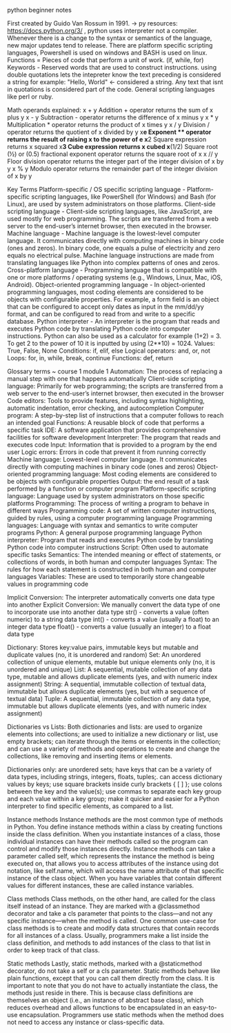  python beginner notes

  First created by Guido Van Rossum in 1991. 
  -> py resources:   https://docs.python.org/3/ , python uses interpreter not a compiler. 
  Whenever there is a change to the syntax or semantics of the language, new major updates tend to release. 
  There are platform specific scripting languages, Powershell is used on windows and BASH is used on linux. 
  Functions = Pieces of code that perform a unit of work. (if, while, for)
  Keywords - Reserved words that are used to construct instructions. 
  using double quotations lets the intepreter know the text preceding is considered a string for example: "Hello, World" <- considered a string. Any text that isnt in quotations is considered part of the code. 
  General scripting languages like perl or ruby. 

  Math operands explained:
 x + y            Addition + operator returns the sum of x plus y
 x - y             Subtraction - operator returns the difference of x minus y
 x * y            Multiplication * operator returns the product of x times y
 x / y             Division / operator returns the quotient of x divided by y
 x**e            Exponent ** operator returns the result of raising x to the power of e 
 x**2            Square expression returns x squared
 x**3            Cube expression returns x cubed
 x**(1/2)    Square root (½) or (0.5) fractional exponent operator returns the square root of x
 x // y           Floor division operator returns the integer part of the integer division of x by y
 x % y          Modulo operator returns the remainder part of the integer division of x by y

   Key Terms
   Platform-specific / OS specific scripting language - Platform-specific scripting languages, like PowerShell (for Windows) and Bash (for Linux), are used by system administrators on those platforms. 
   Client-side scripting language - Client-side scripting languages, like JavaScript, are used mostly for web programming. The scripts are transferred from a web server to the end-user’s internet browser, then executed in the browser.
   Machine language - Machine language is the lowest-level computer language. It communicates directly with computing machines in binary code (ones and zeros). In binary code, one equals a pulse of electricity and zero equals no electrical pulse. Machine language instructions are made from translating languages like Python into complex patterns of ones and zeros. 
   Cross-platform language - Programming language that is compatible with one or more platforms / operating systems (e.g., Windows, Linux, Mac, iOS, Android).
   Object-oriented programming language - In object-oriented programming languages, most coding elements are considered to be objects with configurable properties. For example, a form field is an object that can be configured to accept only dates as input in the mm/dd/yy format, and can be configured to read from and write to a specific database. 
   Python interpreter - An interpreter is the program that reads and executes Python code by translating Python code into computer instructions.
  Python can also be used as a calculator for example (1+2) = 3. To get 2 to the power of 10 it is inputted by using (2**10) = 1024. 
  Values: True, False, None
  Conditions: if, elif, else
  Logical operators: and, or, not
  Loops: for, in, while, break, continue
  Functions: def, return  

  Glossary terms ~ course 1 module 1
  Automation: The process of replacing a manual step with one that happens automatically
  Client-side scripting language: Primarily for web programming; the scripts are transferred from a web server to the end-user’s internet browser, then executed in the browser
  Code editors: Tools to provide features, including syntax highlighting, automatic indentation, error checking, and autocompletion
  Computer program: A step-by-step list of instructions that a computer follows to reach an intended goal
  Functions: A reusable block of code that performs a specific task
  IDE: A software application that provides comprehensive facilities for software development
  Interpreter: The program that reads and executes code
  Input: Information that is provided to a program by the end user
  Logic errors: Errors in code that prevent it from running correctly
  Machine language: Lowest-level computer language. It communicates directly with computing machines in binary code (ones and zeros)
  Object-oriented programming language: Most coding elements are considered to be objects with configurable properties
  Output: the end result of a task performed by a function or computer program
  Platform-specific scripting language: Language used by system administrators on those specific platforms
  Programming: The process of writing a program to behave in different ways
  Programming code: A set of written computer instructions, guided by rules, using a computer programming language
  Programming languages: Language with syntax and semantics to write computer programs
  Python: A general purpose programming language
  Python interpreter: Program that reads and executes Python code by translating Python code into computer instructions
  Script: Often used to automate specific tasks
  Semantics: The intended meaning or effect of statements, or collections of words, in both human and computer languages
  Syntax: The rules for how each statement is constructed in both human and computer languages
  Variables: These are used to temporarily store changeable values in programming code

  Implicit Conversion: The interpreter automatically converts one data type into another
  Explicit Conversion: We manually convert the data type of one to incorporate use into another data type 
  str() - converts a value (often numeric) to a string data type
  int() - converts a value (usually a float) to an integer data type 
  float() - converts a value (usually an integer) to a float data type

  Dictionary: Stores key:value pairs, immutable keys but mutable and duplicate values (no, it is unordered and random)
  Set: An unordered collection of unique elements, mutable but unique elements only (no, it is unordered and unique)
  List: A sequential, mutable collection of any data type, mutable and allows duplicate elements (yes, and with numeric index assignment) 
  String: A sequential, immutable collection of textual data, immutable but allows duplicate elements (yes, but with a sequence of textual data) 
  Tuple: A sequential, immutable collection of any data type, immutable but allows duplicate elements (yes, and with numeric index assignment)

Dictionaries vs Lists: 
Both dictionaries and lists:
are used to organize elements into collections;
are used to initialize a new dictionary or list, use empty brackets;
can iterate through the items or elements in the collection; and
can use a variety of methods and operations to create and change the collections, like removing and inserting items or elements.

Dictionaries only:
are unordered sets;
have keys that can be a variety of data types, including strings, integers, floats, tuples;.
can access dictionary values by keys;
use square brackets inside curly brackets { [ ] };
use colons between the key and the value(s);
use commas to separate each key group and each value within a key group;
make it quicker and easier for a Python interpreter to find specific elements, as compared to a list.

Instance methods
Instance methods are the most common type of methods in Python. You define instance methods within a class by creating functions inside the class definition. When you instantiate instances of a class, those individual instances can have their methods called so the program can control and modify those instances directly. Instance methods can take a parameter called self, which represents the instance the method is being executed on, that allows you to access attributes of the instance using dot notation, like self.name, which will access the name attribute of that specific instance of the class object. When you have variables that contain different values for different instances, these are called instance variables.

Class methods
Class methods, on the other hand, are called for the class itself instead of an instance. They are marked with a @classmethod decorator and take a cls parameter that points to the class—and not any specific instance—when the method is called. One common use-case for class methods is to create and modify data structures that contain records for all instances of a class. Usually, programmers make a list inside the class definition, and methods to add instances of the class to that list in order to keep track of that class. 

Static methods
Lastly, static methods, marked with a @staticmethod decorator, do not take a self or a cls parameter. Static methods behave like plain functions, except that you can call them directly from the class. It is important to note that you do not have to actually instantiate the class, the methods just reside in there. This is because class definitions are themselves an object (i.e., an instance of abstract base class), which reduces overhead and allows functions to be encapsulated in an easy-to-use encapsulation. Programmers use static methods when the method does not need to access any instance or class-specific data.




